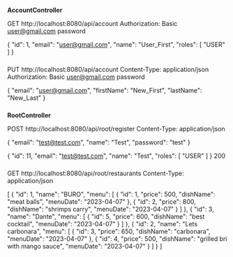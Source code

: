 **AccountController**

GET http://localhost:8080/api/account
Authorization: Basic user@gmail.com password

{
"id": 1,
"email": "user@gmail.com",
"name": "User_First",
"roles": [
"USER"
]
}

###

PUT http://localhost:8080/api/account
Content-Type: application/json
Authorization: Basic user@gmail.com password

{
"email": "user@gmail.com",
"firstName": "New_First",
"lastName": "New_Last"
}

###

**RootController**

POST http://localhost:8080/api/root/register
Content-Type: application/json

{
"email": "test@test.com",
"name": "Test",
"password": "test"
}

{
"id": 11,
"email": "test@test.com",
"name": "Test",
"roles": [
"USER"
]
}
200
###

GET http://localhost:8080/api/root/restaurants
Content-Type: application/json

[
{
"id": 1,
"name": "BURO",
"menu": [
{
"id": 1,
"price": 500,
"dishName": "meat balls",
"menuDate": "2023-04-07"
},
{
"id": 2,
"price": 800,
"dishName": "shrimps carry",
"menuDate": "2023-04-07"
}
]
},
{
"id": 3,
"name": "Dante",
"menu": [
{
"id": 5,
"price": 600,
"dishName": "best cocktail",
"menuDate": "2023-04-07"
}
]
},
{
"id": 2,
"name": "Lets carbonara",
"menu": [
{
"id": 3,
"price": 650,
"dishName": "carbonara",
"menuDate": "2023-04-07"
},
{
"id": 4,
"price": 500,
"dishName": "grilled bri with mango sauce",
"menuDate": "2023-04-07"
}
]
}
]
